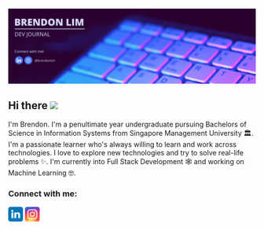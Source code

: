 <!-- welcome message -->
![Banner](https://github.com/brendonlch/brendonlch/blob/main/banner.png)
<h2>Hi there <img src="https://media.giphy.com/media/hvRJCLFzcasrR4ia7z/giphy.gif" width="25px"></h2>
<!-- About me -->
<p>
I'm Brendon. I'm a penultimate year undergraduate pursuing Bachelors of Science in Information Systems from Singapore Management University 🏛. I'm a passionate learner who's always willing to learn and work across technologies. I love to explore new technologies and try to solve real-life problems ✨. I'm currently into Full Stack Development 🕸️ and working on Machine Learning 🤓.
</p>

<!-- Connect with me -->
<h3 align="left">Connect with me:</h3>
<p align="left">

<a href="https://linkedin.com/in/brendonlch" target="blank"><img align="center" src="https://github.com/brendonlch/brendonlch/blob/main/assets/linkedin.svg" alt="brendonlch" height="30" width="30" /></a>
<a href="https://instagram.com/brendonlch" target="blank"><img align="center" src="https://github.com/brendonlch/brendonlch/blob/main/assets/instagram.svg" alt="brendonlch" height="30" width="30" /></a>
<!--
**brendonlch/brendonlch** is a ✨ _special_ ✨ repository because its `README.md` (this file) appears on your GitHub profile.

Here are some ideas to get you started:

- 🔭 I’m currently working on ...
- 🌱 I’m currently learning ...
- 👯 I’m looking to collaborate on ...
- 🤔 I’m looking for help with ...
- 💬 Ask me about ...
- 📫 How to reach me: ...
- 😄 Pronouns: ...
- ⚡ Fun fact: ...
-->
